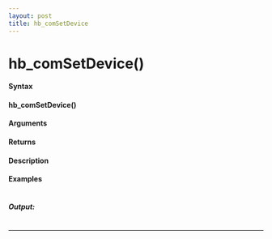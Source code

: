 ```yaml
---
layout: post
title: hb_comSetDevice
---
```


# hb_comSetDevice()


#### Syntax

#### hb_comSetDevice()

#### Arguments

#### Returns

#### Description

#### Examples

```

```

##### Output:

```

```

---